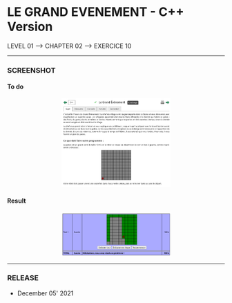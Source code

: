# LE GRAND EVENEMENT - C++ Version
LEVEL 01 --> CHAPTER 02 --> EXERCICE 10

---
### **SCREENSHOT**

#### To do
<div align="center">
    <img
        src="https://github.com/Ayckinn/CPP/blob/main/FRANCE_IOI/LEVEL_01/Chapter_02/10_grand_evenement/evenement.png"
        alt="DEMO"
        style="width:50%">
</div>

#### Result
<div align="center">
    <img
        src="https://github.com/Ayckinn/CPP/blob/main/FRANCE_IOI/LEVEL_01/Chapter_02/10_grand_evenement/result.png"
        alt="DEMO"
        style="width:50%">
</div>

---
### **RELEASE**

- December 05' 2021